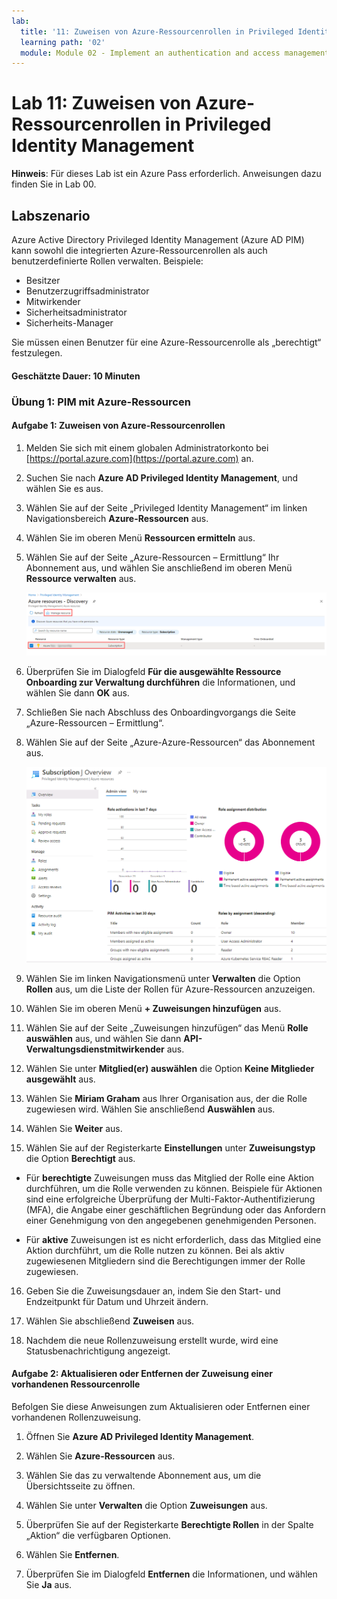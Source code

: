 ```yaml
---
lab:
  title: '11: Zuweisen von Azure-Ressourcenrollen in Privileged Identity Management'
  learning path: '02'
  module: Module 02 - Implement an authentication and access management solution
---
```


# Lab 11: Zuweisen von Azure-Ressourcenrollen in Privileged Identity Management

**Hinweis**: Für dieses Lab ist ein Azure Pass erforderlich. Anweisungen dazu finden Sie in Lab 00.

## Labszenario

Azure Active Directory Privileged Identity Management (Azure AD PIM) kann sowohl die integrierten Azure-Ressourcenrollen als auch benutzerdefinierte Rollen verwalten. Beispiele:

- Besitzer
- Benutzerzugriffsadministrator
- Mitwirkender
- Sicherheitsadministrator
- Sicherheits-Manager

Sie müssen einen Benutzer für eine Azure-Ressourcenrolle als „berechtigt“ festzulegen.


#### Geschätzte Dauer: 10 Minuten

### Übung 1: PIM mit Azure-Ressourcen

#### Aufgabe 1: Zuweisen von Azure-Ressourcenrollen

1. Melden Sie sich mit einem globalen Administratorkonto bei [https://portal.azure.com](https://portal.azure.com) an.

2. Suchen Sie nach **Azure AD Privileged Identity Management**, und wählen Sie es aus.

3. Wählen Sie auf der Seite „Privileged Identity Management“ im linken Navigationsbereich **Azure-Ressourcen** aus.

4. Wählen Sie im oberen Menü **Ressourcen ermitteln** aus.

5. Wählen Sie auf der Seite „Azure-Ressourcen – Ermittlung“ Ihr Abonnement aus, und wählen Sie anschließend im oberen Menü **Ressource verwalten** aus.

   ![Screenshot der Seite „Azure-Ressourcen – Ermittlung“ mit hervorgehobenem Abonnement und Option „Ressource verwalten“](./media/lp4-mod3-pim-azure-resource-management.png)

6. Überprüfen Sie im Dialogfeld **Für die ausgewählte Ressource Onboarding zur Verwaltung durchführen** die Informationen, und wählen Sie dann **OK** aus.

7. Schließen Sie nach Abschluss des Onboardingvorgangs die Seite „Azure-Ressourcen – Ermittlung“.

8. Wählen Sie auf der Seite „Azure-Azure-Ressourcen“ das Abonnement aus.

   ![Screenshot der neu hinzugefügten Azure-Ressource](./media/lp4-mod3-pim-az-resource-overview.png)

9. Wählen Sie im linken Navigationsmenü unter **Verwalten** die Option **Rollen** aus, um die Liste der Rollen für Azure-Ressourcen anzuzeigen.

10. Wählen Sie im oberen Menü **+ Zuweisungen hinzufügen** aus.

11. Wählen Sie auf der Seite „Zuweisungen hinzufügen“ das Menü **Rolle auswählen** aus, und wählen Sie dann **API-Verwaltungsdienstmitwirkender** aus.

12. Wählen Sie unter **Mitglied(er) auswählen** die Option **Keine Mitglieder ausgewählt** aus.

13. Wählen Sie **Miriam Graham** aus Ihrer Organisation aus, der die Rolle zugewiesen wird.  Wählen Sie anschließend **Auswählen** aus.

14. Wählen Sie **Weiter** aus.

15. Wählen Sie auf der Registerkarte **Einstellungen** unter **Zuweisungstyp** die Option **Berechtigt** aus.

   - Für **berechtigte** Zuweisungen muss das Mitglied der Rolle eine Aktion durchführen, um die Rolle verwenden zu können. Beispiele für Aktionen sind eine erfolgreiche Überprüfung der Multi-Faktor-Authentifizierung (MFA), die Angabe einer geschäftlichen Begründung oder das Anfordern einer Genehmigung von den angegebenen genehmigenden Personen.

   - Für **aktive** Zuweisungen ist es nicht erforderlich, dass das Mitglied eine Aktion durchführt, um die Rolle nutzen zu können. Bei als aktiv zugewiesenen Mitgliedern sind die Berechtigungen immer der Rolle zugewiesen.

16. Geben Sie die Zuweisungsdauer an, indem Sie den Start- und Endzeitpunkt für Datum und Uhrzeit ändern.

17. Wählen Sie abschließend **Zuweisen** aus.

18. Nachdem die neue Rollenzuweisung erstellt wurde, wird eine Statusbenachrichtigung angezeigt.

#### Aufgabe 2: Aktualisieren oder Entfernen der Zuweisung einer vorhandenen Ressourcenrolle

Befolgen Sie diese Anweisungen zum Aktualisieren oder Entfernen einer vorhandenen Rollenzuweisung.

1. Öffnen Sie **Azure AD Privileged Identity Management**.

2. Wählen Sie **Azure-Ressourcen** aus.

3. Wählen Sie das zu verwaltende Abonnement aus, um die Übersichtsseite zu öffnen.

4. Wählen Sie unter **Verwalten** die Option **Zuweisungen** aus.

5. Überprüfen Sie auf der Registerkarte **Berechtigte Rollen** in der Spalte „Aktion“ die verfügbaren Optionen.

6. Wählen Sie **Entfernen**.

7. Überprüfen Sie im Dialogfeld **Entfernen** die Informationen, und wählen Sie **Ja** aus.
